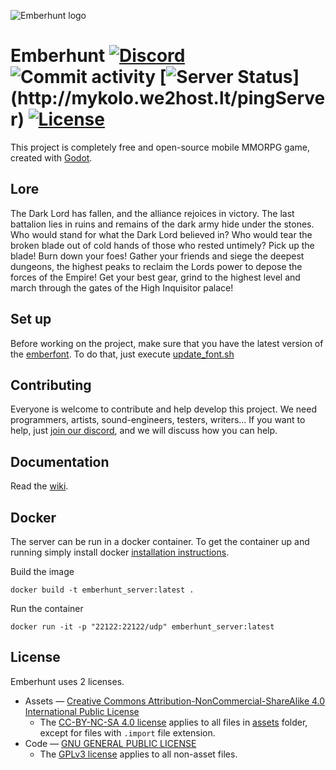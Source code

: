 [//]: <> (Copyright 2019 Emberhunt Team)
[//]: <> (https://github.com/emberhunt)
[//]: <> (Licensed under the GNU General Public License v3.0 or later)
[//]: <> (SPDX-License-Identifier: GPL-3.0-or-later)

![Emberhunt logo](https://i.imgur.com/YqUsW5u.png)
# Emberhunt [![Discord](https://img.shields.io/discord/546682836326023208.svg?label=discord&logo=discord&style=flat)](https://discord.gg/J5B478u) ![Commit activity](https://img.shields.io/github/last-commit/PonasKovas/emberhunt.svg?color=yellow) [![Server Status](http://mykolo.we2host.lt/pingServer?)](http://mykolo.we2host.lt/pingServer) [![License](https://img.shields.io/badge/license-GPLv3%2FCC--BY--NC--SA-blue.svg)](LICENSE)


This project is completely free and open-source mobile MMORPG game, created with [Godot](https://godotengine.org/).

## Lore

The Dark Lord has fallen, and the alliance rejoices in victory. The last battalion lies in ruins and remains of the dark army hide under the stones. Who would stand for what the Dark Lord believed in? Who would tear the broken blade out of cold hands of those who rested untimely? Pick up the blade! Burn down your foes! Gather your friends and siege the deepest dungeons, the highest peaks to reclaim the Lords power to depose the forces of the Empire! Get your best gear, grind to the highest level and march through the gates of the High Inquisitor palace!

## Set up

Before working on the project, make sure that you have the latest version of the [emberfont](https://github.com/emberhunt/emberfont). To do that, just execute [update_font.sh](update_font.sh)

## Contributing

Everyone is welcome to contribute and help develop this project. We need programmers, artists, sound-engineers, testers, writers... If you want to help, just [join our discord](https://discord.gg/eEVGG7v), and we will discuss how you can help.

## Documentation

Read the [wiki](../../wiki).

## Docker

The server can be run in a docker container. To get the container up and running simply install docker [installation instructions](https://docs.docker.com/install/).  

Build the image
```
docker build -t emberhunt_server:latest .
```

Run the container
```
docker run -it -p "22122:22122/udp" emberhunt_server:latest
```

## License

Emberhunt uses 2 licenses.

 - Assets ― [Creative Commons Attribution-NonCommercial-ShareAlike 4.0 International Public License](LICENSE.CC-BY-NC-SA-4.0)
   - The [CC-BY-NC-SA 4.0 license](LICENSE.CC-BY-NC-SA-4.0) applies to all files in [assets](assets) folder, except for files with `.import` file extension.
 - Code ― [GNU GENERAL PUBLIC LICENSE](LICENSE.GPL-3.0)
   - The [GPLv3 license](LICENSE.GPL-3.0) applies to all non-asset files.

